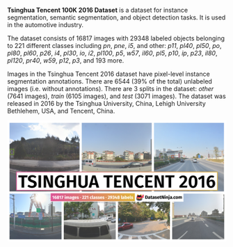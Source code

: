 **Tsinghua Tencent 100K 2016 Dataset** is a dataset for instance segmentation, semantic segmentation, and object detection tasks. It is used in the automotive industry. 

The dataset consists of 16817 images with 29348 labeled objects belonging to 221 different classes including *pn*, *pne*, *i5*, and other: *p11*, *pl40*, *pl50*, *po*, *pl80*, *pl60*, *p26*, *i4*, *pl30*, *io*, *i2*, *pl100*, *p5*, *w57*, *il60*, *pl5*, *p10*, *ip*, *p23*, *il80*, *pl120*, *pr40*, *w59*, *p12*, *p3*, and 193 more.

Images in the Tsinghua Tencent 2016 dataset have pixel-level instance segmentation annotations. There are 6544 (39% of the total) unlabeled images (i.e. without annotations). There are 3 splits in the dataset: *other* (7641 images), *train* (6105 images), and *test* (3071 images). The dataset was released in 2016 by the Tsinghua University, China, Lehigh University Bethlehem, USA, and Tencent, China.

<img src="https://github.com/dataset-ninja/tt100k-2016/raw/main/visualizations/poster.png">
